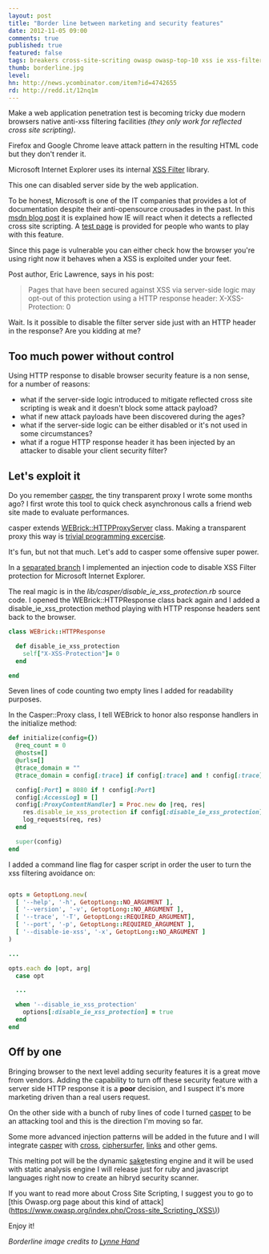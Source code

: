 ```yaml
---
layout: post
title: "Border line between marketing and security features"
date: 2012-11-05 09:00
comments: true
published: true
featured: false
tags: breakers cross-site-scriting owasp owasp-top-10 xss ie xss-filter marketing security-feature attack-filtering h4f casper webrick ruby
thumb: borderline.jpg
level:
hn: http://news.ycombinator.com/item?id=4742655
rd: http://redd.it/12nq1m
---
```


Make a web application penetration test is becoming tricky due modern browsers
native anti-xss filtering facilities _(they only work for reflected cross site
scripting)_.

Firefox and Google Chrome leave attack pattern in the resulting HTML code but
they don't render it.

Microsoft Internet Explorer uses its internal [XSS Filter](http://blogs.msdn.com/b/ie/archive/2008/07/02/ie8-security-part-iv-the-xss-filter.aspx)
library.

This one can disabled server side by the web application.

<!-- more -->

To be honest, Microsoft is one of the IT companies that provides a lot of
documentation despite their anti-opensource crousades in the past.
In this [msdn blog post](http://blogs.msdn.com/b/ieinternals/archive/2011/01/31/controlling-the-internet-explorer-xss-filter-with-the-x-xss-protection-http-header.aspx)
it is explained how IE will react when it detects a reflected cross site scripting.
A [test page](http://www.enhanceie.com/test/xss/default.asp) is provided for
people who wants to play with this feature.

Since this page is vulnerable you can either check how the browser you're using
right now it behaves when a XSS is exploited under your feet.

Post author, Eric Lawrence, says in his post:

> Pages that have been secured against XSS via server-side logic may opt-out of
> this protection using a HTTP response header: X-XSS-Protection: 0

Wait. Is it possible to disable the filter server side just with an HTTP header in the response?
Are you kidding at me?

## Too much power without control

Using HTTP response to disable browser security feature is a non sense, for a number of reasons:

* what if the server-side logic introduced to mitigate reflected cross site
  scripting is weak and it doesn't block some attack payload?
* what if new attack payloads have been discovered during the ages?
* what if the server-side logic can be either disabled or it's not used in some
  circumstances?
* what if a rogue HTTP response header it has been injected by an attacker to
  disable your client security filter?

## Let's exploit it

Do you remember [casper](https://github.com/thesp0nge/casper), the tiny
transparent proxy I wrote some months ago?
I first wrote this tool to quick check asynchronous calls a friend web site
made to evaluate performances.

casper extends
[WEBrick::HTTPProxyServer](http://www.ruby-doc.org/stdlib-1.9.3/libdoc/webrick/rdoc/WEBrick/HTTPProxyServer.html)
class. Making a transparent proxy this way is [trivial programming excercise](http://armoredcode.com/blog/h4f-invisible-proxy-dot-dot-dot-casper-gem/).

It's fun, but not that much. Let's add to casper some offensive super power.

In a [separated branch](https://github.com/thesp0nge/casper/tree/add_xss_ie_injector) I
implemented an injection code to disable XSS Filter protection for Microsoft
Internet Explorer.

The real magic is in the *lib/casper/disable\_ie\_xss\_protection.rb* source
code. I opened the WEBrick::HTTPResponse class back again and I added a
disable\_ie\_xss\_protection method playing with HTTP response headers sent
back to the browser.

``` ruby lib/casper/disable_ie_xss_protection.rb
class WEBrick::HTTPResponse

  def disable_ie_xss_protection
    self["X-XSS-Protection"]= 0
  end

end
```

Seven lines of code counting two empty lines I added for readability purposes.

In the Casper::Proxy class, I tell WEBrick to honor also response handlers in
the initialize method:

``` ruby lib/casper.rb
def initialize(config={})
  @req_count = 0
  @hosts=[]
  @urls=[]
  @trace_domain = ""
  @trace_domain = config[:trace] if config[:trace] and ! config[:trace].empty?

  config[:Port] = 8080 if ! config[:Port]
  config[:AccessLog] = []
  config[:ProxyContentHandler] = Proc.new do |req, res|
    res.disable_ie_xss_protection if config[:disable_ie_xss_protection]
    log_requests(req, res)
  end

  super(config)
end
```

I added a command line flag for casper script in order the user to turn the xss filtering avoidance on:
``` ruby bin/casper

opts = GetoptLong.new(
  [ '--help', '-h', GetoptLong::NO_ARGUMENT ],
  [ '--version', '-v', GetoptLong::NO_ARGUMENT ],
  [ '--trace', '-T', GetoptLong::REQUIRED_ARGUMENT],
  [ '--port', '-p', GetoptLong::REQUIRED_ARGUMENT ],
  [ '--disable-ie-xss', '-x', GetoptLong::NO_ARGUMENT ]
)

...

opts.each do |opt, arg|
  case opt

  ...

  when '--disable_ie_xss_protection'
    options[:disable_ie_xss_protection] = true
  end
end

```

## Off by one

Bringing browser to the next level adding security features it is a great move
from vendors. Adding the capability to turn off these security feature with a
server side HTTP response it is a **poor** decision, and I suspect it's more
marketing driven than a real users request.

On the other side with a bunch of ruby lines of code I turned
[casper](https://github.com/thesp0nge/casper) to be an attacking tool and this
is the direction I'm moving so far.

Some more advanced injection patterns will be added in the future and I will
integrate [casper](https://github.com/thesp0nge/casper) with
[cross](https://github.com/thesp0nge/cross),
[ciphersurfer](https://github.com/thesp0nge/ciphersurfer),
[links](https://github.com/thesp0nge/links) and other gems.

This melting pot will be the dynamic
[sake](https://github.com/codesake/sake)testing engine and it will be used with
static analysis engine I will release just for ruby and javascript languages
right now to create an hibryd security scanner.

If you want to read more about Cross Site Scripting, I suggest you to go to
[this Owasp.org page about this kind of attack](https://www.owasp.org/index.php/Cross-site_Scripting_(XSS\))

Enjoy it!

_Borderline image credits to [Lynne Hand](http://www.flickr.com/photos/your_teacher/2595182363/)_
